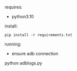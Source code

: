 requires:

- python3.10

install:

```
pip install -r requirements.txt
```


running:

- ensure adb connection

python adblogs.py
